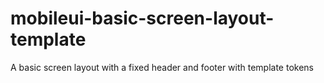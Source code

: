 # mobileui-basic-screen-layout-template
A basic screen layout with a fixed header and footer with template tokens
